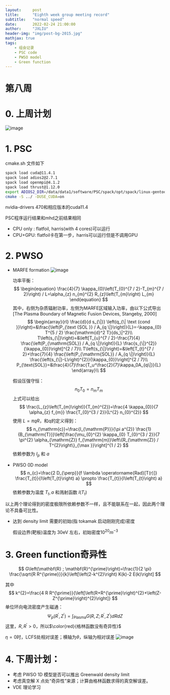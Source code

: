 ```yaml
---
layout:     post
title:      "Eighth week group meeting record"
subtitle:   "normal speed"
date:       2022-02-24 21:00:00
author:     "JXLIU"
header-img: "img/post-bg-2015.jpg"
mathjax: true
tags:
    - 组会记录
    - PSC code
    - PWSO model
    - Green function
---
```


# 第八周

# 0. 上周计划
   ![image](https://user-images.githubusercontent.com/71710349/155537989-9a65b58c-094c-4e08-8063-3f0817ddec02.png)

# 1. PSC

cmake.sh 文件如下

```bash
spack load cuda@11.4.1
spack load adios2@2.7.1
spack load openmpi@4.1.2
spack load thrust@1.12.0
export ADIOS2_DIR=/data/data1/software/PSC/spack/opt/spack/linux-gentoo2-skylake/gcc-10.3.0/adios2-2.7.1-jaxcfloyxp4ko27z2m2o6eg5gbbv5jgn
cmake -S ../ -DUSE_CUDA=on
```

nvidia-drivers 470和相应版本的cuda11.4

PSC程序运行结果和mhd之前结果相同

- CPU only : flatfoil, harris(with 4 cores)可以运行
- CPU+GPU: flatfoil卡在第一步，harris可以运行但是不调用GPU

# 2. PWSO
- MARFE formation
  ![image](https://user-images.githubusercontent.com/71710349/155538305-13247b9a-5325-4da5-98ad-b0074750a559.png)

  功率平衡：
  $$
  \begin{equation}
  \frac{4}{7} \kappa_{0}\left(T_{0}^{7 / 2}-T_{m}^{7 / 2}\right) / L=\alpha_{z} n_{m}^{2} R_{z}\left(T_{m}\right) L_{m}
  \end{equation}
  $$
  	其中，右侧为杂质辐射功率，左侧为MARFE区域输入功率，由以下公式导出[The Plasma Boundary of Magnetic Fusion Devices, Stangeby, 2000]
  $$
  \begin{array}{rl}
  \frac{d}{d s_{\|}} \left(q_{\| \text {cond }}\right)=&\frac{\left(P_{\text {SOL }} / A_{q \|}\right)}{L}=-\kappa_{0} T^{5 / 2} \frac{\mathrm{d}^2 T}{ds_\|^2}\\
  T\left(s_{\|}\right)=&\left[T_{u}^{7 / 2}-\frac{7}{4} \frac{\left(P_{\mathrm{SOL}} / A_{q \|}\right)}{L} \frac{s_{\|}^{2}}{\kappa_{0}}\right]^{2 / 7}\\
  T\left(s_{\|}\right)=&\left[T_{t}^{7 / 2}+\frac{7}{4} \frac{\left(P_{\mathrm{SOL}} / A_{q \|}\right)}{L} \frac{\left(s_{\|}-L\right)^{2}}{\kappa_{0}}\right]^{2 / 7}\\
  P_{\text{SOL}}=&\frac{4}{7}\frac{T_u^\frac{2}{7}\kappa_0A_{q\|}}{L}
  \end{array}\\
  $$


  假设压强守恒：
  $$
  n_0T_0=n_mT_m
  $$
  上式可以给出
  $$
  \frac{L_{z}\left(T_{m}\right)}{T_{m}^{2}}=\frac{4 \kappa_{0}}{7 \alpha_{z} f_{m}} \frac{T_{0}^{3 / 2}}{L^{2} n_{0}^{2}}
  $$
  使用 $L=\pi qR$，和q的定义得到：
  $$
  n_{\mathrm{c}}=\frac{I_{\mathrm{P}}}{\pi a^{2}} \frac{1}{B_{\mathrm{T}}}\left[\frac{\mu_{0}^{2} \kappa_{0} T_{0}^{3 / 2}}{7 \pi^{2} \alpha_{\mathrm{Z}} f_{\mathrm{m}}\left\{R_{\mathrm{Z}} / T^{2}\right\}_{\max }}\right]^{1 / 2}
  $$
  依赖参数为 $I_p$ 和 $a$

- PWSO 0D model 
  $$
  n_{c}=\frac{2 D_{\perp}}{f \lambda \operatorname{Rad}[T(r)]} \frac{T_{t}}{I\left(T_{t}\right) a} \propto \frac{T_{t}}{I\left(T_{t}\right) a}
  $$
  依赖参数为温度 $T_t, a$ 和溅射函数 $I\left(T_t\right)$ 

以上两个理论得到的密度极限所依赖参数不一样，且不能联系在一起，因此两个理论不具备可比性。

- 达到 density limit 需要的初始(指 tokamak 启动刚刚完成)密度

  假设边界(靶板)温度为 30eV 左右，初始密度$10^{20}m^{-3}$ 

# 3. Green function奇异性

$$
G\left(\mathbf{R} ; \mathbf{R}^{\prime}\right)=\frac{1}{2 \pi} \frac{\sqrt{R R^{\prime}}}{k}\left[\left(2-k^{2}\right) K(k)-2 E(k)\right]
$$

其中 
$$
k^{2}=\frac{4 R R^{\prime}}{\left[\left(R+R^{\prime}\right)^{2}+\left(Z-Z^{\prime}\right)^{2}\right]}
$$
单位环向电流密度产生磁通：
$$
\Psi_{p}\left(R^{\prime}, Z^{\prime}\right)=\int_{\mathrm{Plasma}} G\left(R, Z ; R^{\prime}, Z^{\prime}\right) d R d Z
$$
这里，$R,R^{\prime}>0$，所以$\color{red}{格林函数没有奇异性}$

$\eta=0$时，LCFS处相对误差；横轴为$\theta$，纵轴为相对误差
![image](https://user-images.githubusercontent.com/71710349/155538098-10b77e20-d1ab-4ae5-b9ff-ad9487a7add2.png)

# 4. 下周计划：

- 考虑 PWSO 1D 模型是否可以推出 Greenwald density limit
- 考虑真空解 X 点处“奇异性”来源；计算由格林函数求得的真空解误差。
- VDE 理论学习

